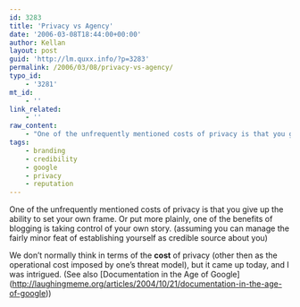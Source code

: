 ```yaml
---
id: 3283
title: 'Privacy vs Agency'
date: '2006-03-08T18:44:00+00:00'
author: Kellan
layout: post
guid: 'http://lm.quxx.info/?p=3283'
permalink: /2006/03/08/privacy-vs-agency/
typo_id:
    - '3281'
mt_id:
    - ''
link_related:
    - ''
raw_content:
    - "One of the unfrequently mentioned costs of privacy is that you give up the ability to set your own frame.  Or put more plainly, one of the benefits of blogging is taking control of your own story.  (assuming you can manage the fairly minor feat of establishing yourself as credible source about you)\r\n\r\nWe don\\'t normally think in terms of the **cost** of privacy (other then as the operational cost imposed by one\\'s threat model), but it came up today, and I was intrigued.  (See also [Documentation in the Age of Google](http://laughingmeme.org/articles/2004/10/21/documentation-in-the-age-of-google))"
tags:
    - branding
    - credibility
    - google
    - privacy
    - reputation
---
```


One of the unfrequently mentioned costs of privacy is that you give up the ability to set your own frame. Or put more plainly, one of the benefits of blogging is taking control of your own story. (assuming you can manage the fairly minor feat of establishing yourself as credible source about you)

We don’t normally think in terms of the **cost** of privacy (other then as the operational cost imposed by one’s threat model), but it came up today, and I was intrigued. (See also \[Documentation in the Age of Google\](http://laughingmeme.org/articles/2004/10/21/documentation-in-the-age-of-google))